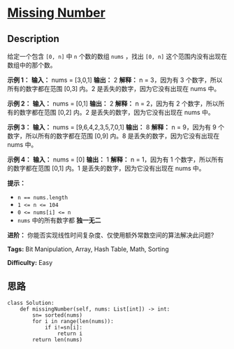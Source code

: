 # [Missing Number][title]

## Description

给定一个包含 `[0, n]` 中 `n` 个数的数组 `nums` ，找出 `[0, n]` 这个范围内没有出现在数组中的那个数。



**示例 1：**
            **输入：** nums = [3,0,1]    **输出：** 2    **解释：** n = 3，因为有 3 个数字，所以所有的数字都在范围 [0,3] 内。2 是丢失的数字，因为它没有出现在 nums 中。

**示例 2：**
            **输入：** nums = [0,1]    **输出：** 2    **解释：** n = 2，因为有 2 个数字，所以所有的数字都在范围 [0,2] 内。2 是丢失的数字，因为它没有出现在 nums 中。

**示例 3：**
            **输入：** nums = [9,6,4,2,3,5,7,0,1]    **输出：** 8    **解释：** n = 9，因为有 9 个数字，所以所有的数字都在范围 [0,9] 内。8 是丢失的数字，因为它没有出现在 nums 中。

**示例 4：**
            **输入：** nums = [0]    **输出：** 1    **解释：** n = 1，因为有 1 个数字，所以所有的数字都在范围 [0,1] 内。1 是丢失的数字，因为它没有出现在 nums 中。



**提示：**

  * `n == nums.length`
  * `1 <= n <= 104`
  * `0 <= nums[i] <= n`
  * `nums` 中的所有数字都 **独一无二**



**进阶：** 你能否实现线性时间复杂度、仅使用额外常数空间的算法解决此问题?


**Tags:** Bit Manipulation, Array, Hash Table, Math, Sorting

**Difficulty:** Easy

## 思路

``` python3
class Solution:
    def missingNumber(self, nums: List[int]) -> int:
        sn= sorted(nums)
        for i in range(len(nums)):
            if i!=sn[i]:
                return i
        return len(nums)
```

[title]: https://leetcode-cn.com/problems/missing-number
